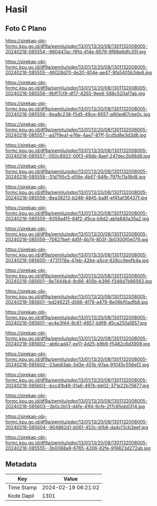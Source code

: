 # Hasil

## Foto C Plano

https://sirekap-obj-formc.kpu.go.id/df9a/pemilu/pdpr/13/01/13/20/08/1301132008005-20240218-085554--860447ac-f8fd-414e-8579-8f68e6dfc35f.jpg

https://sirekap-obj-formc.kpu.go.id/df9a/pemilu/pdpr/13/01/13/20/08/1301132008005-20240218-085555--46028d70-4e20-404e-ae47-9fa5405b3de8.jpg

https://sirekap-obj-formc.kpu.go.id/df9a/pemilu/pdpr/13/01/13/20/08/1301132008005-20240218-085556--9bff7cf9-df17-4265-9ee6-588c520af7ab.jpg

https://sirekap-obj-formc.kpu.go.id/df9a/pemilu/pdpr/13/01/13/20/08/1301132008005-20240218-085556--6ea8c238-f5d5-49ce-9557-a90ed67cbe0c.jpg

https://sirekap-obj-formc.kpu.go.id/df9a/pemilu/pdpr/13/01/13/20/08/1301132008005-20240218-085557--ad7f9ea1-e76e-4ae7-87ff-5cd5d8e3d3d8.jpg

https://sirekap-obj-formc.kpu.go.id/df9a/pemilu/pdpr/13/01/13/20/08/1301132008005-20240218-085557--050c8922-00f3-49db-8aef-247dec2b98d9.jpg

https://sirekap-obj-formc.kpu.go.id/df9a/pemilu/pdpr/13/01/13/20/08/1301132008005-20240218-085558--31d795c5-d59e-4b67-84fb-797fc11a18d8.jpg

https://sirekap-obj-formc.kpu.go.id/df9a/pemilu/pdpr/13/01/13/20/08/1301132008005-20240218-085558--8ea39213-b246-4845-ba8f-ef45af36437f.jpg

https://sirekap-obj-formc.kpu.go.id/df9a/pemilu/pdpr/13/01/13/20/08/1301132008005-20240218-085559--9359a4f5-84f2-45ca-b9d2-abfa840a35a2.jpg

https://sirekap-obj-formc.kpu.go.id/df9a/pemilu/pdpr/13/01/13/20/08/1301132008005-20240218-085559--70627bef-4d5f-4b74-803f-3b0300f0e079.jpg

https://sirekap-obj-formc.kpu.go.id/df9a/pemilu/pdpr/13/01/13/20/08/1301132008005-20240218-085600--4731176a-47eb-42be-a5cd-628cc9eefb4a.jpg

https://sirekap-obj-formc.kpu.go.id/df9a/pemilu/pdpr/13/01/13/20/08/1301132008005-20240218-085601--9e7444b4-9c66-405b-b396-f346d7b86563.jpg

https://sirekap-obj-formc.kpu.go.id/df9a/pemilu/pdpr/13/01/13/20/08/1301132008005-20240218-085601--bd24622f-d566-4f79-a479-8e06bf0adfb8.jpg

https://sirekap-obj-formc.kpu.go.id/df9a/pemilu/pdpr/13/01/13/20/08/1301132008005-20240218-085601--ec4e3f44-8c61-4857-b9f8-45ca250a1857.jpg

https://sirekap-obj-formc.kpu.go.id/df9a/pemilu/pdpr/13/01/13/20/08/1301132008005-20240218-085602--ab6cad47-ee11-4d25-b9b9-f5482c6d3908.jpg

https://sirekap-obj-formc.kpu.go.id/df9a/pemilu/pdpr/13/01/13/20/08/1301132008005-20240218-085602--23ab83ab-3d3e-451b-97aa-91045c556ef2.jpg

https://sirekap-obj-formc.kpu.go.id/df9a/pemilu/pdpr/13/01/13/20/08/1301132008005-20240218-085603--bcc41b48-01a6-497b-bb02-371e22b75677.jpg

https://sirekap-obj-formc.kpu.go.id/df9a/pemilu/pdpr/13/01/13/20/08/1301132008005-20240218-085603--3b0c2b13-d4fe-41fd-9cfe-2f7c85eb0314.jpg

https://sirekap-obj-formc.kpu.go.id/df9a/pemilu/pdpr/13/01/13/20/08/1301132008005-20240218-085604--904862d1-b061-453c-bfb6-da4cf3cb3eef.jpg

https://sirekap-obj-formc.kpu.go.id/df9a/pemilu/pdpr/13/01/13/20/08/1301132008005-20240218-085555--3b0088a9-6765-4206-82fe-919823d272ab.jpg


## Metadata

| Key        | Value               |
| ---------- | ------------------- |
| Time Stamp | 2024-02-19 06:21:02 |
| Kode Dapil | 1301                |



